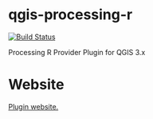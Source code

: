 # qgis-processing-r

[![Build Status](https://travis-ci.org/north-road/qgis-processing-r.svg?branch=master)](https://travis-ci.org/north-road/qgis-processing-r)

Processing R Provider Plugin for QGIS 3.x

# Website

[Plugin website.](https://north-road.github.io/qgis-processing-r/)